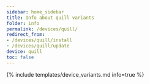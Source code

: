 ```yaml
---
sidebar: home_sidebar
title: Info about quill variants
folder: info
permalink: /devices/quill/
redirect_from:
- /devices/quill/install
- /devices/quill/update
device: quill
toc: false
---
```

{% include templates/device_variants.md info=true %}
